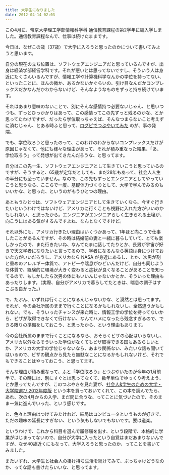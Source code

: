 ```yaml
---
title: 大学生になりました
date: 2012-04-14 02:03
---
```


この4月に、帝京大学理工学部情報科学科 通信教育課程の第2学年に編入学しました。通信教育課程なんで、仕事は続けたままです。

今日は、なぜこの歳（37歳）で大学に入ろうと思ったのかについて書いてみようと思います。

自分の現在の立ち位置は、ソフトウェアエンジニアだと思っているんですが、出身は経済学部経営学科です。それが悪いとは思ってないですし、そういう人は身近にたくさんいるんですが、情報工学や計算機科学なんかの学位を持ってない、といったことに、ほんの微か、あるかないかぐらいの、引け目なんだかコンプレックスだかなんだかわからないけど、そんなようなものをずっと持ち続けています。

それはあまり意味のないことで、別にそんな感情持つ必要ないじゃん、と思いつつも、ずっとひっかかりはあって、この感情ってこの先ずっと残るのかな、とか思ってたわけですが、だったら学位取っちゃえば、そんなつまらないこと考えずに済むじゃん、とある時ふと思って、[ログピでつぶやいてみた](http://logpi.jp/mizzy/permalink/5953120) のが、事の発端。

でも、学位取ろうと思ったのって、このわけのわからないコンプレックスだけが原因じゃなくて、他にも様々な理由があって、それが積み重なった結果、「あ、学位取ろう」って発想が出てきたんだろうな、と思ってます。

自分はこの先一生、ソフトウェアエンジニアとして生きていこうと思っているのですが、そうすると、65歳が定年だとしても、まだ28年もあって、社会人人生の半分にも至っていません。なので、この先もずっとエンジニアとしてやっていこうと思うなら、ここらで一度、基礎体力づくりとして、大学で学んでみるのもいいかな、と思った、というのがもうひとつの理由。

あともうひとつは、ソフトウェアエンジニアとして生きていくなら、今すぐ行きたいというわけではないけど、アメリカに行くことも視野に入れた方がいいのかもしれない、と思ったから。エンジニアがエンジニアらしく生きられる土壌が、向こうにはある気がするんですよね、なんとなくですけど。

それ以外にも、アメリカ行きたい理由はいくつかあって、1年ほど向こうで仕事したことがあるんですが、その時は結婚前の妻と一緒に暮らしていて、とても楽しかったので、また行きたいね、なんてたまに話してたりとか、長男が宇宙が好きで天文学者になりたいと言ってるので、学者になるんなら英語は身につけておいた方がいいだろうし、アメリカなら NASA が身近にあるし、とか、次男が割と重めのアレルギー体質で、アトピーや喘息がひどいんだけど、自分も同じような体質で、経験的に環境が大きく変わると症状が良くなることがあることを知ってるので、もしかしたら次男の体にもいいんじゃないかとか、そういった理由もあったりします。（実際、自分がアメリカで暮らしてたときは、喘息の調子はすこぶる良かった。）

で、たぶん、いずれは行くことになるんじゃないかな、と漠然とは思ってます。それが、今の会社所属のままで行くことになるかもしれないし、全然違うかもしれない。でも、そういったチャンスが来た時に、情報工学の学位を持ってないから、ビザが取得できなくて行けない、なんてハメになったら残念すぎるので、できる限りの準備をしておこう、と思ったから、という理由もあります。

今の会社所属のままで行くことになるなら、おそらくビザの心配はいらないし、アメリカ以外ならそういった学位がなくてもビザ取得できる国もあるらしいとか、アメリカの大学の学位じゃないなら、あまり関係ない、みたいな話も聞いてはいるので、ビザの観点から見たら無駄なことになるかもしれないけど、それでもできることはやっておこう、と思ってます。

そんな理由が積み重なって、ふと「学位取ろう」とつぶやいたのが今年の1月前半で、その時には、別にすぐとは思ってなくて、数年単位でゆっくり考えよう、とか思ってたんですが、このつぶやきを見た妻が、[社会人&学生のための大学・大学院選び 2012年度版](http://www.amazon.co.jp/dp/4862073735) という本を買っておいてくれて、この本を読んでたら、あれ、次の4月からの入学、まだ間に合うな、ってことに気づいたので、そのまま一気に進んでいった、という感じです。

と、色々と理由はつけてみたけれど、結局はコンピュータというものが好きで、ただの趣味の延長にすぎない、という気もしないでもないです。要は道楽。

というわけで、これから科目を選んで履修届を出す、という段階で、本格的に学業がはじまってないので、自分が大学に入ったという自覚はまだあまりないんですが、なぜ40歳近くにもなって、大学入ろうと思ったのか、ってことを書いてみました。

またいずれ、大学生と社会人の掛け持ち生活を続けてみて、ぶっちゃけどうなのか、ってな話も書けたらいいな、と思ってます。
